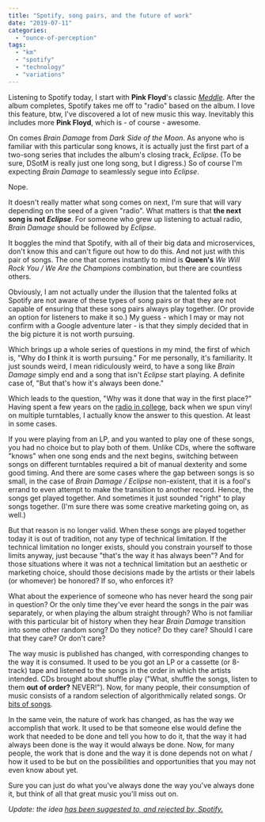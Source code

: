 ```yaml
---
title: "Spotify, song pairs, and the future of work"
date: "2019-07-11"
categories: 
  - "ounce-of-perception"
tags: 
  - "km"
  - "spotify"
  - "technology"
  - "variations"
---
```


Listening to Spotify today, I start with **Pink Floyd**'s classic _[Meddle](https://open.spotify.com/album/468ZwCchVtzEbt9BHmXopb)_. After the album completes, Spotify takes me off to "radio" based on the album. I love this feature, btw, I've discovered a lot of new music this way. Inevitably this includes more **Pink Floyd**, which is - of course - awesome.

On comes _Brain Damage_ from _Dark Side of the Moon_. As anyone who is familiar with this particular song knows, it is actually just the first part of a two-song series that includes the album's closing track, _Eclipse_. (To be sure, DSotM is really just one long song, but I digress.) So of course I'm expecting _Brain Damage_ to seamlessly segue into _Eclipse_.

Nope.

It doesn't really matter what song comes on next, I'm sure that will vary depending on the seed of a given "radio". What matters is that **the next song is not _Eclipse_**. For someone who grew up listening to actual radio, _Brain Damage_ should be followed by _Eclipse_.

It boggles the mind that Spotify, with all of their big data and microservices, don't know this and can't figure out how to do this. And not just with this pair of songs. The one that comes instantly to mind is **Queen's** _We Will Rock You / We Are the Champions_ combination, but there are countless others.

Obviously, I am not actually under the illusion that the talented folks at Spotify are not aware of these types of song pairs or that they are not capable of ensuring that these song pairs always play together. (Or provide an option for listeners to make it so.) My guess - which I may or may not confirm with a Google adventure later - is that they simply decided that in the big picture it is not worth pursuing.

Which brings up a whole series of questions in my mind, the first of which is, "Why do **I** think it is worth pursuing." For me personally, it's familiarity. It just sounds weird, I mean ridiculously weird, to have a song like _Brain Damage_ simply end and a song that isn't _Eclipse_ start playing. A definite case of, "But that's how it's always been done."

Which leads to the question, "Why was it done that way in the first place?" Having spent a few years on the [radio in college](https://kmnr.org/), back when we spun vinyl on multiple turntables, I actually know the answer to this question. At least in some cases.

If you were playing from an LP, and you wanted to play one of these songs, you had no choice but to play both of them. Unlike CDs, where the software "knows" when one song ends and the next begins, switching between songs on different turntables required a bit of manual dexterity and some good timing. And there are some cases where the gap between songs is so small, in the case of _Brain Damage / Eclipse_ non-existent, that it is a fool's errand to even attempt to make the transition to another record. Hence, the songs get played together. And sometimes it just sounded "right" to play songs together. (I'm sure there was some creative marketing going on, as well.)

But that reason is no longer valid. When these songs are played together today it is out of tradition, not any type of technical limitation. If the technical limitation no longer exists, should you constrain yourself to those limits anyway, just because "that's the way it has always been"? And for those situations where it was not a technical limitation but an aesthetic or marketing choice, should those decisions made by the artists or their labels (or whomever) be honored? If so, who enforces it?

What about the experience of someone who has never heard the song pair in question? Or the only time they've ever heard the songs in the pair was separately, or when playing the album straight through? Who is not familiar with this particular bit of history when they hear _Brain Damage_ transition into some other random song? Do they notice? Do they care? Should I care that they care? Or don't care?

The way music is published has changed, with corresponding changes to the way it is consumed. It used to be you got an LP or a cassette (or 8-track) tape and listened to the songs in the order in which the artists intended. CDs brought about shuffle play ("What, shuffle the songs, listen to them **out of order?** NEVER!"). Now, for many people, their consumption of music consists of a random selection of algorithmically related songs. Or [bits of songs](https://www.npr.org/2019/07/10/738533536/what-tiktoks-explosion-could-mean-for-music).

In the same vein, the nature of work has changed, as has the way we accomplish that work. It used to be that someone else would define the work that needed to be done and tell you how to do it, that the way it had always been done is the way it would always be done. Now, for many people, the work that is done and the way it is done depends not on what / how it used to be but on the possibilities and opportunities that you may not even know about yet.

Sure you can just do what you've always done the way you've always done it, but think of all that great music you'll miss out on.

_Update: the idea [has been suggested to, and rejected by, Spotify.](https://community.spotify.com/t5/Live-Ideas/Playlists-Ability-to-link-together-Tracks-in-Playlists/idi-p/1244603)_
